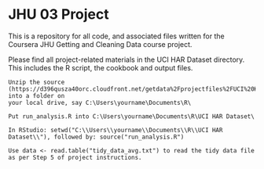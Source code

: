 # JHU 03 Project
This is a repository for all code, and associated files written for the Coursera JHU Getting and Cleaning Data course project.


Please find all project-related materials in the UCI HAR Dataset directory. This includes the R script, the cookbook and output files.

    Unzip the source (https://d396qusza40orc.cloudfront.net/getdata%2Fprojectfiles%2FUCI%20HAR%20Dataset.zip) into a folder on
    your local drive, say C:\Users\yourname\Documents\R\

    Put run_analysis.R into C:\Users\yourname\Documents\R\UCI HAR Dataset\

    In RStudio: setwd("C:\\Users\\yourname\\Documents\\R\\UCI HAR Dataset\\"), followed by: source("run_analysis.R")

    Use data <- read.table("tidy_data_avg.txt") to read the tidy data file as per Step 5 of project instructions. 
